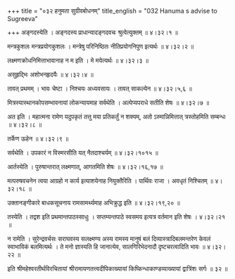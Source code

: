 +++
title = "०३२ हनुमता सुग्रीवबोधनम्"
title_english = "032 Hanuma s advise to Sugreeva"

+++
अङ्गदस्येति । अङ्गदस्य प्राधान्यादङ्गदवचः श्रुत्वेत्युक्तम्  ॥  ४।३२।१  ॥   

  

मन्त्रकुशलः मन्त्रप्रयोगकुशलः । मन्त्रेषु परिनिष्ठितः नीतिप्रयोगनिपुण इत्यर्थः  ॥  ४।३२।२  ॥   

  

लक्ष्मणक्रोधनिमित्ताभावानाह न म इति । मे मयेत्यर्थः  ॥  ४।३२।३  ॥   

  

असुहृद्भिः अशोभनहृदयैः  ॥  ४।३२।४  ॥   

  

तावत् प्रथमम् । भावः चेष्टा । निश्चयः अध्यवसायः । तावत् साकल्येन  ॥  ४।३२।५,६  ॥   

  

मित्रस्यास्थानकोपसम्भावनायां लोकन्यायमाह सर्वथेति । अल्पेप्यपराधे सतीति शेषः  ॥  ४।३२।७  ॥   

  

अत इति । महात्मना रामेण यदुपकृतं तत्तु मया प्रतिकर्तुं न शक्यम्, अतो ऽस्मान्निमित्तात् त्रस्तोहमिति सम्बन्धः  ॥  ४।३२।८  ॥   

  

तर्केण ऊहेन  ॥  ४।३२।९  ॥   

  

सर्वथेति । उपकारं न विस्मरसीति यत् नैतदाश्चर्यम्  ॥  ४।३२।१०१५  ॥   

  

आर्तस्येति । पुरुषान्तरात् लक्ष्मणात्, आगतमिति शेषः  ॥  ४।३२।१६,१७  ॥   

  

मत्परुषवचनेन त्वया आग्रहो न कार्य इत्याशयेनाह नियुक्तैरिति । पार्थिवः राजा । अवधृतं निश्चितम्  ॥  ४।३२।१८  ॥   

  

उक्तानङ्गीकारे बाधकसूचनाय रामसामर्थ्यमाह अभिक्रुद्ध इति  ॥  ४।३२।१९,२०  ॥   

  

तस्येति । तद्वश इति प्रथमान्तपाठस्साधुः । सप्तम्यन्तपाठे स्वसमय इत्यत्र वर्तमान इति शेषः । ४।३२।२१  ॥   

न रामेति । सुरेन्द्रवर्चसः सराघवस्य सलक्ष्मण्य अस्य रामस्य मानुषं बलं दिव्यास्त्रादिबलमन्तरेण केवलं स्वाभाविकं बलमित्यर्थः । ते मनो ज्ञास्यति हि जानात्येव, सालगिरिभेदनादौ दृष्टचरत्वादिति भावः  ॥  ४।३२।२२  ॥   

  

इति श्रीमहेश्वरतीर्थविरचितायां श्रीरामायणतत्त्वदीपिकाख्यायां किष्किन्धाकाण्डव्याख्यायां द्वात्रिंशः सर्गः  ॥  ३२  ॥   

  

